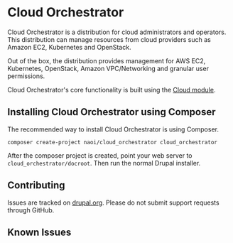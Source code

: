 # Cloud Orchestrator

Cloud Orchestrator is a distribution for cloud administrators and operators.
This distribution can manage resources from cloud providers such as Amazon EC2, Kubernetes and OpenStack.

Out of the box, the distribution provides management for AWS EC2, Kubernetes, OpenStack,
Amazon VPC/Networking and granular user permissions.

Cloud Orchestrator's core functionality is built using the [Cloud module](https://www.drupal.org/project/cloud).

## Installing Cloud Orchestrator using Composer

The recommended way to install Cloud Orchestrator is using Composer.

```
composer create-project naoi/cloud_orchestrator cloud_orchestrator
```

After the composer project is created, point your web server to `cloud_orchestrator/docroot`.  Then
run the normal Drupal installer.

##  Contributing

Issues are tracked on [drupal.org][issue_queue].  Please do not submit support requests through GitHub.

[issue_queue]:  https://www.drupal.org/project/issues/cloud_orchestrator "Cloud Orchestrator Issue Queue"
[cloud_module]: https://www.drupal.org/project/cloud "Cloud module"

## Known Issues
